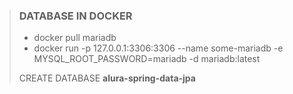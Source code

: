 > ### DATABASE IN DOCKER
>
> - docker pull mariadb
> - docker run -p 127.0.0.1:3306:3306 --name some-mariadb -e MYSQL_ROOT_PASSWORD=mariadb -d mariadb:latest
>
>  CREATE DATABASE **alura-spring-data-jpa**

